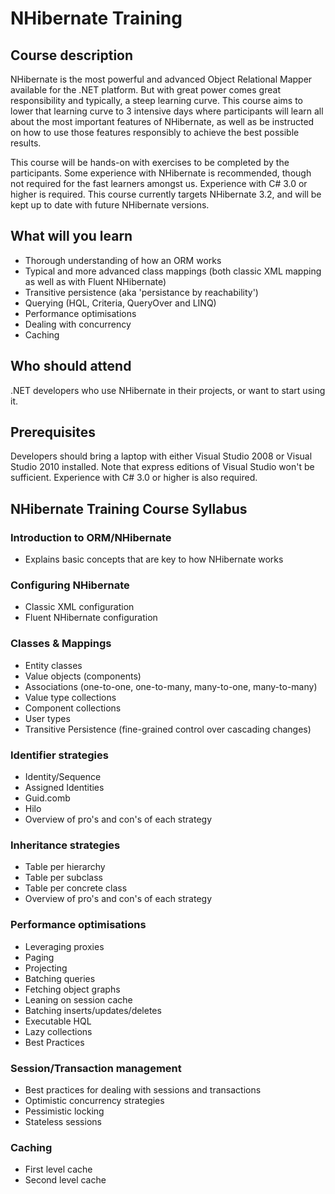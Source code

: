 # NHibernate Training
## Course description
NHibernate is the most powerful and advanced Object Relational Mapper available for the .NET platform. But with great power comes great responsibility and typically, a steep learning curve. This course aims to lower that learning curve to 3 intensive days where participants will learn all about the most important features of NHibernate, as well as be instructed on how to use those features responsibly to achieve the best possible results.

This course will be hands-on with exercises to be completed by the participants. Some experience with NHibernate is recommended, though not required for the fast learners amongst us. Experience with C# 3.0 or higher is required. This course currently targets NHibernate 3.2, and will be kept up to date with future NHibernate versions.

## What will you learn
- Thorough understanding of how an ORM works
- Typical and more advanced class mappings (both classic XML mapping as well as with Fluent NHibernate)
- Transitive persistence (aka 'persistance by reachability')
- Querying (HQL, Criteria, QueryOver and LINQ)
- Performance optimisations
- Dealing with concurrency
- Caching

## Who should attend
.NET developers who use NHibernate in their projects, or want to start using it. 

## Prerequisites
Developers should bring a laptop with either Visual Studio 2008 or Visual Studio 2010 installed. Note that express editions of Visual Studio won't be sufficient. Experience with C# 3.0 or higher is also required.

## NHibernate Training Course Syllabus

### Introduction to ORM/NHibernate
- Explains basic concepts that are key to how NHibernate works

### Configuring NHibernate
- Classic XML configuration
- Fluent NHibernate configuration

### Classes & Mappings
- Entity classes
- Value objects (components)
- Associations (one-to-one, one-to-many, many-to-one, many-to-many)
- Value type collections
- Component collections
- User types
- Transitive Persistence (fine-grained control over cascading changes)

### Identifier strategies
- Identity/Sequence
- Assigned Identities
- Guid.comb
- Hilo
- Overview of pro's and con's of each strategy

### Inheritance strategies
- Table per hierarchy
- Table per subclass
- Table per concrete class
- Overview of pro's and con's of each strategy

### Performance optimisations
- Leveraging proxies
- Paging
- Projecting
- Batching queries
- Fetching object graphs
- Leaning on session cache
- Batching inserts/updates/deletes
- Executable HQL
- Lazy collections
- Best Practices

### Session/Transaction management
- Best practices for dealing with sessions and transactions
- Optimistic concurrency strategies
- Pessimistic locking
- Stateless sessions

### Caching
- First level cache
- Second level cache